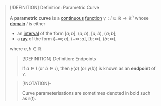 >[!DEFINITION] Definition: Parametric Curve
>
>A **parametric curve** is a [continuous](../../Real%20Vector%20Functions/Continuity%20of%20Real%20Vector%20Functions.md) [function](../../Real%20Vector%20Functions/Real%20Vector%20Function.md) $\gamma: I \subseteq \mathbb{R} \to \mathbb{R}^n$ whose [domain](../../../Functions/index.md) $I$ is either
>- an [interval](../../../../Set%20Theory/Ordering/Intervals.md) of the form $[a;b]$, $(a;b)$, $[a;b)$, $(a;b]$;
>- a [ray](../../../../Set%20Theory/Ordering/Rays.md) of the form $(-\infty; a)$, $(-\infty; a]$, $[b; \infty)$, $(b; \infty)$,
>
>where $a, b \in \mathbb{R}$.
>
>>[!DEFINITION] Definition: Endpoints
>>
>>If $a \in I$ (or $b \in I$), then $\gamma(a)$ (or $\gamma(b)$) is known as an **endpoint** of $\gamma$.
>> 
>
>>[!NOTATION]-
>>
>>Curve parameterisations are sometimes denoted in bold such as $\mathbf{r}(t)$.
>>
>